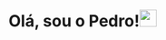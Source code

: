 <h1>Olá, sou o Pedro!<img src="https://raw.githubusercontent.com/kaueMarques/kaueMarques/master/hi.gif" width="30px"></h1>

